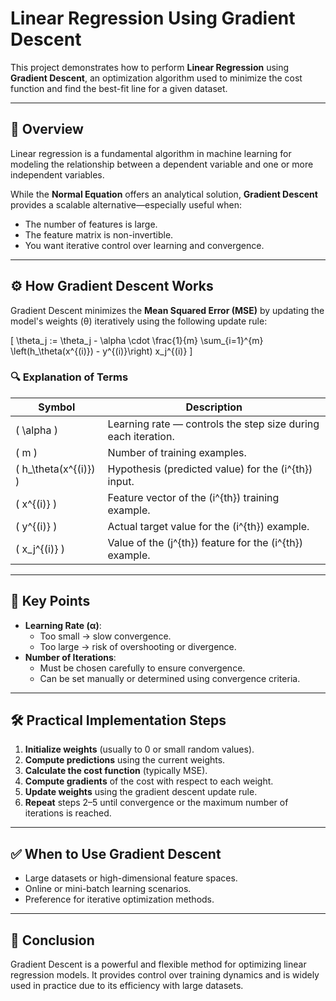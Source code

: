 # Linear Regression Using Gradient Descent

This project demonstrates how to perform **Linear Regression** using **Gradient Descent**, an optimization algorithm used to minimize the cost function and find the best-fit line for a given dataset.

---

## 📘 Overview

Linear regression is a fundamental algorithm in machine learning for modeling the relationship between a dependent variable and one or more independent variables.

While the **Normal Equation** offers an analytical solution, **Gradient Descent** provides a scalable alternative—especially useful when:
- The number of features is large.
- The feature matrix is non-invertible.
- You want iterative control over learning and convergence.

---

## ⚙️ How Gradient Descent Works

Gradient Descent minimizes the **Mean Squared Error (MSE)** by updating the model's weights (θ) iteratively using the following update rule:

\[
\theta_j := \theta_j - \alpha \cdot \frac{1}{m} \sum_{i=1}^{m} \left(h_\theta(x^{(i)}) - y^{(i)}\right) x_j^{(i)}
\]

### 🔍 Explanation of Terms

| Symbol | Description |
|--------|-------------|
| \( \alpha \) | Learning rate — controls the step size during each iteration. |
| \( m \) | Number of training examples. |
| \( h_\theta(x^{(i)}) \) | Hypothesis (predicted value) for the \(i^{th}\) input. |
| \( x^{(i)} \) | Feature vector of the \(i^{th}\) training example. |
| \( y^{(i)} \) | Actual target value for the \(i^{th}\) example. |
| \( x_j^{(i)} \) | Value of the \(j^{th}\) feature for the \(i^{th}\) example. |

---

## 🧠 Key Points

- **Learning Rate (α)**:
  - Too small → slow convergence.
  - Too large → risk of overshooting or divergence.
- **Number of Iterations**:
  - Must be chosen carefully to ensure convergence.
  - Can be set manually or determined using convergence criteria.

---

## 🛠️ Practical Implementation Steps

1. **Initialize weights** (usually to 0 or small random values).
2. **Compute predictions** using the current weights.
3. **Calculate the cost function** (typically MSE).
4. **Compute gradients** of the cost with respect to each weight.
5. **Update weights** using the gradient descent update rule.
6. **Repeat** steps 2–5 until convergence or the maximum number of iterations is reached.

---

## ✅ When to Use Gradient Descent

- Large datasets or high-dimensional feature spaces.
- Online or mini-batch learning scenarios.
- Preference for iterative optimization methods.

---

## 📌 Conclusion

Gradient Descent is a powerful and flexible method for optimizing linear regression models. It provides control over training dynamics and is widely used in practice due to its efficiency with large datasets.